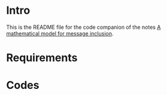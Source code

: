 # Intro


This is the README file for the code companion of the notes [A mathematical model for message inclusion](https://hackmd.io/GBJoWNyDQrmYo9tTgTRSFg).



# Requirements


# Codes




